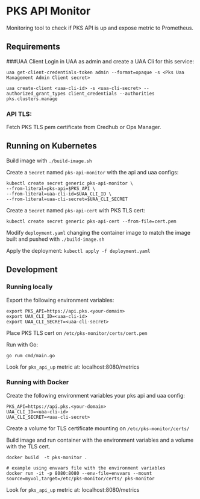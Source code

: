 # PKS API Monitor

Monitoring tool to check if PKS API is up and expose metric to Prometheus.

## Requirements

###UAA Client 
Login in UAA as admin and create a UAA Cli for this service:
```shell script
uaa get-client-credentials-token admin --format=opaque -s <Pks Uaa Management Admin Client secret>

uaa create-client <uaa-cli-id> -s <uaa-cli-secret> --authorized_grant_types client_credentials --authorities pks.clusters.manage
```

### API TLS:
Fetch PKS TLS pem certificate from Credhub or Ops Manager.

## Running on Kubernetes

Build image with `./build-image.sh`

Create a `Secret` named `pks-api-monitor` with the api and uaa configs:
```shell script
kubectl create secret generic pks-api-monitor \
--from-literal=pks-api=$PKS_API \
--from-literal=uaa-cli-id=$UAA_CLI_ID \
--from-literal=uaa-cli-secret=$UAA_CLI_SECRET
```

Create a `Secret` named `pks-api-cert` with PKS TLS cert:
```shell script
kubectl create secret generic pks-api-cert --from-file=cert.pem
```

Modify `deployment.yaml` changing the container image to match the image built and pushed with `./build-image.sh`

Apply the deployment: `kubectl apply -f deployment.yaml`

## Development

### Running locally
 
Export the following environment variables:
```shell script
export PKS_API=https://api.pks.<your-domain>
export UAA_CLI_ID=<uaa-cli-id>
export UAA_CLI_SECRET=<uaa-cli-secret>
```

Place PKS TLS cert on `/etc/pks-monitor/certs/cert.pem`

Run with Go:
```shell script
go rum cmd/main.go
```

Look for `pks_api_up` metric at: localhost:8080/metrics
 
### Running with Docker
Create the following environment variables your pks api and uaa config:

```shell script
PKS_API=https://api.pks.<your-domain>
UAA_CLI_ID=<uaa-cli-id>
UAA_CLI_SECRET=<uaa-cli-secret>
```

Create a volume for TLS certificate mounting on `/etc/pks-monitor/certs/`

Build image and run container with the environment variables and a volume with the TLS cert.

```shell script
docker build  -t pks-monitor .

# example using envvars file with the environment variables
docker run -it -p 8080:8080 --env-file=envvars --mount source=myvol,target=/etc/pks-monitor/certs/ pks-monitor
```

Look for `pks_api_up` metric at: localhost:8080/metrics

